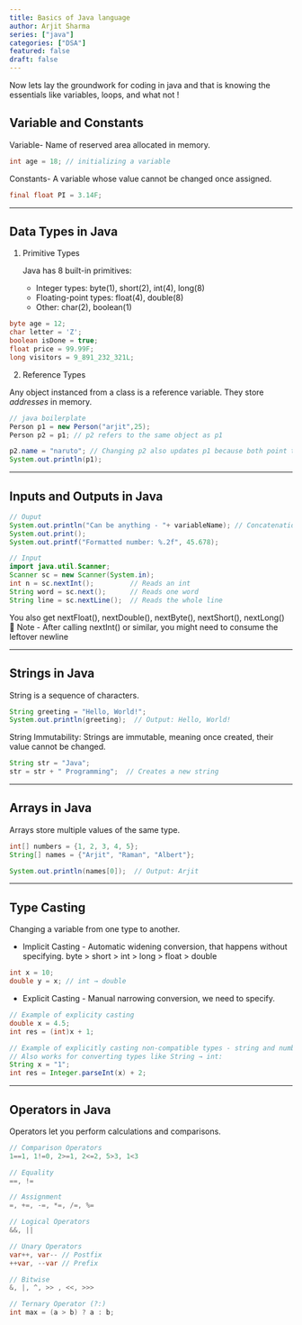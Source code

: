 ```yaml
---
title: Basics of Java language
author: Arjit Sharma
series: ["java"]
categories: ["DSA"]
featured: false
draft: false
---
```


Now lets lay the groundwork for coding in java and that is knowing the essentials like variables, loops, and what not !

## Variable and Constants

Variable- Name of reserved area allocated in memory.

```java
int age = 18; // initializing a variable
```

Constants- A variable whose value cannot be changed once assigned.

```java
final float PI = 3.14F;
```
---
## Data Types in Java

1. Primitive Types

    Java has 8 built-in primitives:
    - Integer types: byte(1), short(2), int(4), long(8)
    - Floating-point types: float(4), double(8)
    - Other: char(2), boolean(1)

```java
byte age = 12;
char letter = 'Z';
boolean isDone = true;
float price = 99.99F;
long visitors = 9_891_232_321L;
```

2. Reference Types

Any object instanced from a class is a reference variable. They store _addresses_ in memory.

```java
// java boilerplate
Person p1 = new Person("arjit",25);
Person p2 = p1; // p2 refers to the same object as p1

p2.name = "naruto"; // Changing p2 also updates p1 because both point to same memory
System.out.println(p1);
```
---
## Inputs and Outputs in Java

```java
// Ouput
System.out.println("Can be anything - "+ variableName); // Concatenation with + 
System.out.print();
System.out.printf("Formatted number: %.2f", 45.678);

// Input
import java.util.Scanner;
Scanner sc = new Scanner(System.in);
int n = sc.nextInt();         // Reads an int
String word = sc.next();      // Reads one word
String line = sc.nextLine();  // Reads the whole line
```

You also get nextFloat(), nextDouble(), nextByte(), nextShort(), nextLong() <br/>
📌 Note - After calling nextInt() or similar, you might need to consume the leftover newline

---
## Strings in Java

String is a sequence of characters.

```java
String greeting = "Hello, World!";
System.out.println(greeting);  // Output: Hello, World!
```

String Immutability: Strings are immutable, meaning once created, their value cannot be changed.
```java
String str = "Java";
str = str + " Programming";  // Creates a new string
```

---
## Arrays in Java

Arrays store multiple values of the same type.

```java
int[] numbers = {1, 2, 3, 4, 5};
String[] names = {"Arjit", "Raman", "Albert"};

System.out.println(names[0]);  // Output: Arjit

```

---
## Type Casting

Changing a variable from one type to another.

- Implicit Casting - Automatic widening conversion, that happens without specifying. 
byte > short > int > long > float > double

```java
int x = 10;
double y = x; // int → double
```

- Explicit Casting - Manual narrowing conversion, we need to specify. 

```java
// Example of explicity casting
double x = 4.5;
int res = (int)x + 1;

// Example of explicitly casting non-compatible types - string and numbers
// Also works for converting types like String → int:
String x = "1";
int res = Integer.parseInt(x) + 2;
```

---
## Operators in Java
Operators let you perform calculations and comparisons.

```java
// Comparison Operators
1==1, 1!=0, 2>=1, 2<=2, 5>3, 1<3

// Equality
==, !=

// Assignment
=, +=, -=, *=, /=, %=

// Logical Operators
&&, ||

// Unary Operators
var++, var-- // Postfix
++var, --var // Prefix

// Bitwise
&, |, ^, >> , <<, >>>

// Ternary Operator (?:)
int max = (a > b) ? a : b;
```